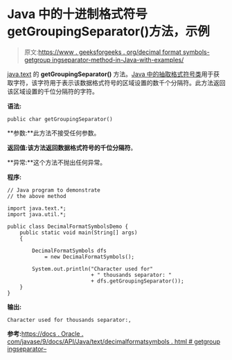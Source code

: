 # Java 中的十进制格式符号 getGroupingSeparator()方法，示例

> 原文:[https://www . geeksforgeeks . org/decimal format symbols-getgroup ingseparator-method-in-Java-with-examples/](https://www.geeksforgeeks.org/decimalformatsymbols-getgroupingseparator-method-in-java-with-examples/)

[java.text](https://www.geeksforgeeks.org/tag/java-text-package/) 的 **getGroupingSeparator()** 方法。[Java 中的抽取格式符号类](https://www.geeksforgeeks.org/tag/java-decimalformatsymbols/)用于获取字符，该字符用于表示该数据格式符号的区域设置的数千个分隔符。此方法返回该区域设置的千位分隔符的字符。

**语法:**

```
public char getGroupingSeparator()

```

**参数:**此方法不接受任何参数。

**返回值:**该方法返回数据格式符号的**千位分隔符**。

**异常:**这个方法不抛出任何异常。

**程序:**

```
// Java program to demonstrate
// the above method

import java.text.*;
import java.util.*;

public class DecimalFormatSymbolsDemo {
    public static void main(String[] args)
    {

        DecimalFormatSymbols dfs
            = new DecimalFormatSymbols();

        System.out.println("Character used for"
                           + " thousands separator: "
                           + dfs.getGroupingSeparator());
    }
}
```

**输出:**

```
Character used for thousands separator:,

```

**参考:**[https://docs . Oracle . com/javase/9/docs/API/Java/text/decimalformatsymbols . html # getgroup ingseparator–](https://docs.oracle.com/javase/9/docs/api/java/text/DecimalFormatSymbols.html#getGroupingSeparator--)